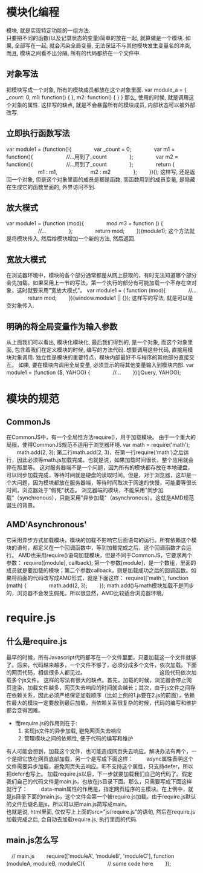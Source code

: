 # 模块化编程

模块, 就是实现特定功能的一组方法.   
只要把不同的函数(以及记录状态的变量)简单的放在一起, 就算做是一个模块. 
如果, 全部写在一起, 就会污染全局变量, 无法保证不与其他模块发生变量名的冲突, 而且, 模块之间看不出分隔, 所有的代码都挤在一个文件中. 

## 对象写法
把模块写成一个对象, 所有的模块成员都放在这个对象里面. 
var module_a = {
    _count: 0,
    m1: function() {
    },
    m2: function() {
    }
}
那么, 使用的时候, 就是调用这个对象的属性. 
这样写的缺点, 就是不会暴露所有的模块成员, 内部状态可以被外部改写. 

## 立即执行函数写法  
var module1 = (function(){
　　　　var _count = 0;
　　　　var m1 = function(){
　　　　　　//...用到了_count
　　　　};
　　　　var m2 = function(){
　　　　　　//...用到了_count
　　　　};
　　　　return {
　　　　　　m1 : m1,
　　　　　　m2 : m2
　　　　};
　　})();
这样写, 还是返回一个对象, 但是这个对象里面的成员是都是函数, 而函数用到的成员变量, 是隐藏在生成它的函数里面的, 外界访问不到. 


## 放大模式 
var module1 = (function (mod){
　　　　mod.m3 = function () {
　　　　　　//...
　　　　};
　　　　return mod;
　　})(module1);
这个方法就是将模块传入, 然后给模块增加一个新的方法, 然后返回. 

## 宽放大模式 
在浏览器环境中，模块的各个部分通常都是从网上获取的，有时无法知道哪个部分会先加载。如果采用上一节的写法，第一个执行的部分有可能加载一个不存在空对象，这时就要采用"宽放大模式"。
var module1 = ( function (mod){
　　　　//...
　　　　return mod;
　　})(window.module1 || {});
这样写的写法, 就是可以是空对象传入.

## 明确的将全局变量作为输入参数
从上面我们可以看出, 模块化模块化, 最后我们得到的, 是一个对象, 而这个对象里面, 包含着我们在定义模块的时候, 编写的方法代码. 想要调用这些代码, 直接用模块对象调用. 
独立性是模块的重要特点，模块内部最好不与程序的其他部分直接交互。
如果, 要在模块内调用全局变量, 必须显示的将其他变量输入到模块内部.
var module1 = (function ($, YAHOO) {
　　　　//...
　　})(jQuery, YAHOO);


# 模块的规范 

## CommonJs
在CommonJS中，有一个全局性方法require()，用于加载模块。
由于一个重大的局限，使得CommonJS规范不适用于浏览器环境.
var math = require('math');
　　math.add(2, 3);
第二行math.add(2, 3)，在第一行require('math')之后运行，因此必须等math.js加载完成。也就是说，如果加载时间很长，整个应用就会停在那里等。
这对服务器端不是一个问题，因为所有的模块都存放在本地硬盘，可以同步加载完成，等待时间就是硬盘的读取时间。但是，对于浏览器，这却是一个大问题，因为模块都放在服务器端，等待时间取决于网速的快慢，可能要等很长时间，浏览器处于"假死"状态。
浏览器端的模块，不能采用"同步加载"（synchronous），只能采用"异步加载"（asynchronous）。这就是AMD规范诞生的背景。

## AMD'Asynchronous'
它采用异步方式加载模块，模块的加载不影响它后面语句的运行。所有依赖这个模块的语句，都定义在一个回调函数中，等到加载完成之后，这个回调函数才会运行。
AMD也采用require()语句加载模块，但是不同于CommonJS，它要求两个参数：
require([module], callback);
第一个参数[module]，是一个数组，里面的成员就是要加载的模块；第二个参数callback，则是加载成功之后的回调函数。如果将前面的代码改写成AMD形式，就是下面这样：
require(['math'], function (math) {
　　　　math.add(2, 3);
　　});
math.add()与math模块加载不是同步的，浏览器不会发生假死。所以很显然，AMD比较适合浏览器环境。

# require.js
## 什么是require.js
最早的时候，所有Javascript代码都写在一个文件里面，只要加载这一个文件就够了。后来，代码越来越多，一个文件不够了，必须分成多个文件，依次加载。下面的网页代码，相信很多人都见过。
　　<script src="1.js"></script>
　　<script src="2.js"></script>
　　<script src="3.js"></script>
　　<script src="4.js"></script>
　　<script src="5.js"></script>
　　<script src="6.js"></script>
这段代码依次加载多个js文件。
这样的写法有很大的缺点。首先，加载的时候，浏览器会停止网页渲染，加载文件越多，网页失去响应的时间就会越长；其次，由于js文件之间存在依赖关系，因此必须严格保证加载顺序（比如上例的1.js要在2.js的前面），依赖性最大的模块一定要放到最后加载，当依赖关系很复杂的时候，代码的编写和维护都会变得困难。

* 而require.js的作用则在于:
    1. 实现js文件的异步加载, 避免网页失去响应
    2. 管理模块之间的依赖性, 便于代码的编写和维护  


<script src="js/require.js"></script>
有人可能会想到，加载这个文件，也可能造成网页失去响应。解决办法有两个，一个是把它放在网页底部加载，另一个是写成下面这样：
　　<script src="js/require.js" defer async="true" ></script>
async属性表明这个文件需要异步加载，避免网页失去响应。IE不支持这个属性，只支持defer，所以把defer也写上。
加载require.js以后，下一步就要加载我们自己的代码了。假定我们自己的代码文件是main.js，也放在js目录下面。那么，只需要写成下面这样就行了：
　　<script src="js/require.js" data-main="js/main"></script>
data-main属性的作用是，指定网页程序的主模块。在上例中，就是js目录下面的main.js，这个文件会第一个被require.js加载。由于require.js默认的文件后缀名是js，所以可以把main.js简写成main。    
也就是说, html里面, 仅仅写上上面的src="js/require.js"的语句, 然后在require.js加载完成之后, 会自动去加载require.js, 执行里面的代码. 
## main.js怎么写
　// main.js
　　require(['moduleA', 'moduleB', 'moduleC'], function (moduleA, moduleB, moduleC){
　　　　// some code here
　　});
















